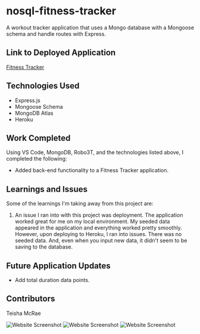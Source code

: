 # nosql-fitness-tracker
A workout tracker application that uses a Mongo database with a Mongoose schema and handle routes with Express.

## Link to Deployed Application
[Fitness Tracker](https://secret-refuge-78766.herokuapp.com/?id=60f4f811605c340015ef694d)

## Technologies Used
* Express.js
* Mongoose Schema
* MongoDB Atlas
* Heroku
 
## Work Completed

Using VS Code, MongoDB, Robo3T, and the technologies listed above, I completed the following:

* Added back-end functionality to a Fitness Tracker application.
 
## Learnings and Issues
Some of the learnings I'm taking away from this project are:
1. An issue I ran into with this project was deployment. The application worked great for me on my local environment. My seeded data appeared in the application and everything worked pretty smoothly. However, upon deploying to Heroku, I ran into issues. There was no seeded data. And, even when you input new data, it didn't seem to be saving to the database. 

## Future Application Updates
* Add total duration data points.
 
## Contributors
Teisha McRae

![Website Screenshot](https://user-images.githubusercontent.com/73713665/126101308-d2135c8d-93a4-44ac-8659-259176737519.png)
![Website Screenshot](https://user-images.githubusercontent.com/73713665/126101310-1c08dcf5-50f1-4f81-a125-98b795ee5581.png)
![Website Screenshot](https://user-images.githubusercontent.com/73713665/126101311-d887a7b9-52ab-427f-a05b-56a1526bbb76.png)